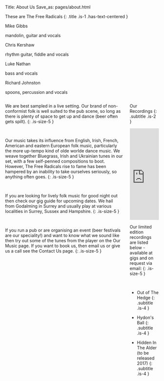 Title: About Us
Save_as: pages/about.html

<section markdown="1" class="section">
  <div class="container">

These are The Free Radicals
{: .title .is-1 .has-text-centered }

  </div>
</section>


<section class="section">
  <div class="container">
  <nav class="level">
    <div class="level-item has-text-centered">
      <div>
        <p class="subtitle is-3">Mike Gibbs</p>
        <p class="heading">mandolin, guitar and vocals</p>
      </div>
    </div>
    <div class="level-item has-text-centered">
      <div>
        <p class="subtitle is-3">Chris Kershaw</p>
        <p class="heading">rhythm guitar, fiddle and vocals</p>
      </div>
    </div>
    <div class="level-item has-text-centered">
      <div>
        <p class="subtitle is-3">Luke Nathan</p>
        <p class="heading">bass and vocals</p>
      </div>
    </div>
    <div class="level-item has-text-centered">
      <div>
        <p class="subtitle is-3">Richard Johnston</p>
        <p class="heading">spoons, percussion and vocals</p>
      </div>
    </div>
  </nav>
  </div>
</section>

<section markdown="1" class="section">
<div class="container">
<div class="columns">
  <div class="column">

  <i class="fa fa-quote-left fa-2x fa-pull-left fa-border"></i>

We are best sampled in a live setting. Our brand of non-conformist folk is well suited to the pub scene, so long as there is plenty of space to get up and dance (beer often gets spilt).
{: .is-size-5 }

  <br>

Our music takes its influence from English, Irish, French, American and eastern European folk music, particularly the more up-tempo kind of olde worlde dance music. We weave together Bluegrass, Irish and Ukrainian tunes in our set, with a few self-penned compositions to boot. However, The Free Radicals rise to fame has been hampered by an inability to take ourselves seriously, so anything often goes.
{: .is-size-5 }

  <br>

If you are looking for lively folk music for good night out then check our gig guide for upcoming dates. We hail from Godalming in Surrey and usually play at various localities in Surrey, Sussex and Hampshire.
{: .is-size-5 }

  <br>

If you run a pub or are organising an event (beer festivals are our speciality!) and want to know what we sound like then try out some of the tunes from the player on the Our Music page. If you want to book us, then email us or give us a call see the Contact Us page.
{: .is-size-5 }

  <br>

  </div>

  <div class="column">

Our Recordings
{: .subtitle .is-2 }

  <iframe width="100%" height="300" scrolling="no" frameborder="no" allow="autoplay" src="https://w.soundcloud.com/player/?url=https%3A//api.soundcloud.com/users/1132572&color=%23ff5500&auto_play=false&hide_related=false&show_comments=true&show_user=true&show_reposts=false&show_teaser=true&visual=true"></iframe>

  <br>

Our limited edition recordings are listed below - available at gigs and on request via email:
{: .is-size-5 }

  <br>

* Out of The Hedge
{: .subtitle .is-4 }
* Hydon's Ball
{: .subtitle .is-4 }
* Hidden In The Alder (to be released 2017)
{: .subtitle .is-4 }

  </div>
  </div> <!-- columns -->

</div> <!-- containter -->
</section>
